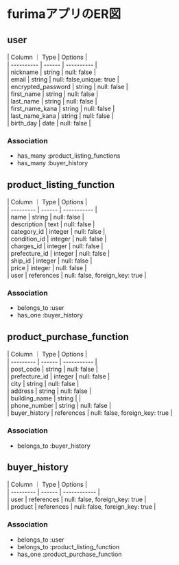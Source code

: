 # furimaアプリのER図  

## user  

| Column ｜ Type | Options |  
| ---------- | ------ | ---------- |  
| nickname           | string    | null: false    |  
| email              | string    | null: false,unique: true |  
| encrypted_password | string    | null: false    |  
| first_name         | string    | null: false    |  
| last_name          | string    | null: false    |  
| first_name_kana    | string    | null: false    |  
| last_name_kana     | string    | null: false    |  
| birth_day          | date      | null: false    |  

  
  
### Association  
- has_many :product_listing_functions  
- has_many :buyer_history

## product_listing_function  

| Column ｜ Type | Options |  
| --------- | ------ | ----------- |  
| name          | string      | null: false |  
| description   | text      | null: false |  
| category_id   | integer     | null: false |  
| condition_id  | integer     | null: false |  
| charges_id    | integer     | null: false |  
| prefecture_id | integer     | null: false |  
| ship_id       | integer     | null: false |  
| price         | integer     | null: false |  
| user          | references  | null: false, foreign_key: true |  




### Association  
- belongs_to :user  
- has_one :buyer_history  


## product_purchase_function  

| Column ｜ Type | Options |  
| --------- | ------ | ----------- |  
| post_code     | string   | null: false    |  
| prefecture_id | integer  | null: false |  
| city          | string   | null: false    |  
| address       | string   | null: false    |  
| building_name | string   |     |  
| phone_number  | string   | null: false    |  
| buyer_history | references | null: false, foreign_key: true |  


  
  
### Association  
- belongs_to :buyer_history  


## buyer_history

| Column ｜ Type | Options |  
| --------- | ------ | ------------ |  
| user   | references  | null: false, foreign_key: true |  
| product | references  | null: false, foreign_key: true |  
  
  
  
### Association  
- belongs_to :user  
- belongs_to :product_listing_function  
- has_one :product_purchase_function  
